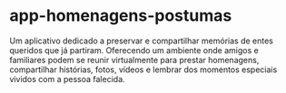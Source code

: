 # app-homenagens-postumas

Um aplicativo dedicado a preservar e compartilhar memórias de entes queridos que já partiram. Oferecendo um ambiente onde amigos e familiares podem se reunir virtualmente para prestar homenagens, compartilhar histórias, fotos, vídeos e lembrar dos momentos especiais vividos com a pessoa falecida.
